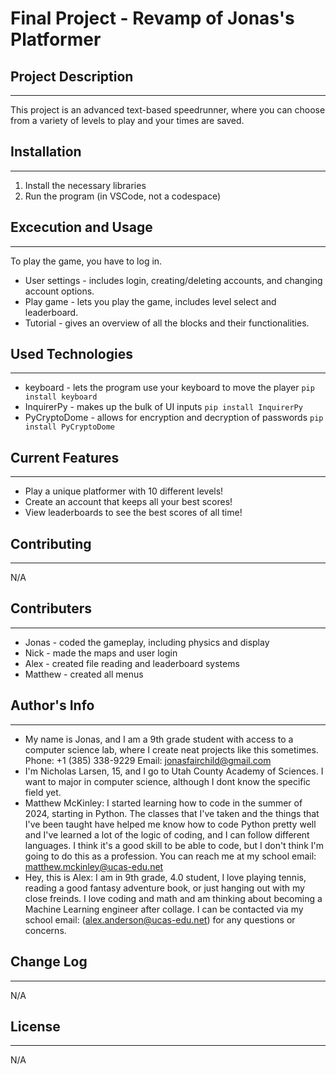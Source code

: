 # Final Project - Revamp of Jonas's Platformer

## Project Description
---
This project is an advanced text-based speedrunner, where you can choose from a variety of levels to play and your times are saved.

## Installation
---
1. Install the necessary libraries
2. Run the program (in VSCode, not a codespace)

## Excecution and Usage
---
To play the game, you have to log in.

+ User settings - includes login, creating/deleting accounts, and changing account options.
+ Play game - lets you play the game, includes level select and leaderboard.
+ Tutorial - gives an overview of all the blocks and their functionalities.

## Used Technologies
---
+ keyboard - lets the program use your keyboard to move the player
`pip install keyboard`
+ InquirerPy - makes up the bulk of UI inputs
`pip install InquirerPy`
+ PyCryptoDome - allows for encryption and decryption of passwords
`pip install PyCryptoDome`  

## Current Features
---
+ Play a unique platformer with 10 different levels!
+ Create an account that keeps all your best scores!
+ View leaderboards to see the best scores of all time!  

## Contributing
---
N/A  

## Contributers
---
+ Jonas - coded the gameplay, including physics and display
+ Nick - made the maps and user login
+ Alex - created file reading and leaderboard systems
+ Matthew - created all menus  

## Author's Info
---
+ My name is Jonas, and I am a 9th grade student with access to a computer science lab, where I create neat projects like this sometimes.
Phone: +1 (385) 338-9229    Email: jonasfairchild@gmail.com
+ I'm Nicholas Larsen, 15, and I go to Utah County Academy of Sciences. I want to major in computer science, although I dont know the specific field yet.
+ Matthew McKinley: I started learning how to code in the summer of 2024, starting in Python. The classes that I've taken and the things that I've been taught have helped me know how to code Python pretty well and I've learned a lot of the logic of coding, and I can follow different languages. I think it's a good skill to be able to code, but I don't think I'm going to do this as a profession. You can reach me at my school email: matthew.mckinley@ucas-edu.net
+ Hey, this is Alex: I am in 9th grade, 4.0 student, I love playing tennis, reading a good fantasy adventure book, or just hanging out with my close freinds. I love coding and math and am thinking about becoming a Machine Learning engineer after collage. I can be contacted via my school email: (alex.anderson@ucas-edu.net) for any questions or concerns.

## Change Log
---
N/A  

## License
---
N/A
